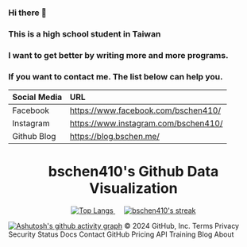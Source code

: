 ### Hi there 👋

### This is a high school student in Taiwan

### I want to get better by writing more and more programs.

<!--
### Hei! I also like to play guitar🎸. Music🎵 sets me free! HAHA
-->

### If you want to contact me. The list below can help you.

| Social Media | URL                                      |
|:------------ |:---------------------------------------- |
| Facebook     | https://www.facebook.com/bschen410/ |
| Instagram    | https://www.instagram.com/bschen410/       |
| Github Blog  | https://blog.bschen.me/        |

<h1 align="center">bschen410's Github Data Visualization</h1>
<p align="center">
  <a href="https://github.com/DenverCoder1/github-readme-streak-stats">
    <img title="Top Langs" src="https://github-readme-stats.vercel.app/api/top-langs/?username=bschen410&hide=html,css,javascript&langs_count=8&theme=react"/>
  </a>
  </a>&emsp;</a>
  <a href="https://github.com/DenverCoder1/github-readme-streak-stats">
    <img title="🔥 Get streak stats for your profile at git.io/streak-stats" alt="bschen410's streak" src="https://github-readme-streak-stats.herokuapp.com/?user=bschen410&theme=black-ice&hide_border=true&stroke=0000&background=060A0CD0"/>
</p>

<!-- ![snake gif](https://github.com/bschen410/bschen410/blob/output/github-contribution-grid-snake.svg#gh-dark-mode-only) -->
[![Ashutosh's github activity graph](https://activity-graph.herokuapp.com/graph?username=bschen410&theme=github)](https://github.com/ashutosh00710/github-readme-activity-graph)
© 2024 GitHub, Inc.
Terms
Privacy
Security
Status
Docs
Contact GitHub
Pricing
API
Training
Blog
About

<!--
**bschen410/bschen410** is a ✨ _special_ ✨ repository because its `README.md` (this file) appears on your GitHub profile.

Here are some ideas to get you started:

- 🔭 I’m currently working on ...
- 🌱 I’m currently learning ...
- 👯 I’m looking to collaborate on ...
- 🤔 I’m looking for help with ...
- 💬 Ask me about ...
- 📫 How to reach me: ...
- 😄 Pronouns: ...
- ⚡ Fun fact: ...
-->
